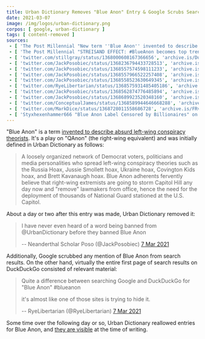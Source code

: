 ```yaml
---
title: Urban Dictionary Removes "Blue Anon" Entry & Google Scrubs Search Results
date: 2021-03-07
image: /img/logos/urban-dictionary.png
corpos: [ google, urban-dictionary ]
tags: [ content-removed ]
sources:
 - [ 'The Post Millennial "New term ''Blue Anon'' invented to describe Democrats'' nutty conspiracy theories" by James Anthony (6 Mar 2021)', 'archive.is/GZVg0' ]
 - [ 'The Post Millennial "STREISAND EFFECT: #BlueAnon becomes top trend on Twitter after censorship of meme backfires" by The Post Millennial (7 Mar 2021)', 'archive.is/Df1A4' ]
 - [ 'twitter.com/stillgray/status/1368000608167366656', 'archive.is/DuSbn' ]
 - [ 'twitter.com/JackPosobiec/status/1368236794433728513', 'archive.is/8OPw8' ]
 - [ 'twitter.com/JackPosobiec/status/1368557574598111233', 'archive.is/W2Pk9' ]
 - [ 'twitter.com/JackPosobiec/status/1368557966522257408', 'archive.is/mF9Kv' ]
 - [ 'twitter.com/JackPosobiec/status/1368558523630649345', 'archive.is/mMR42' ]
 - [ 'twitter.com/RyeLibertarian/status/1368575931485405186', 'archive.is/ZeRG4' ]
 - [ 'twitter.com/JackPosobiec/status/1368562874776485894', 'archive.is/geaWw' ]
 - [ 'twitter.com/JackPosobiec/status/1368689923520348160', 'archive.is/1kbIs' ]
 - [ 'twitter.com/ConceptualJames/status/1368589944646668288', 'archive.is/n9CBG' ]
 - [ 'twitter.com/MarkDice/status/1368728011558686728', 'archive.is/FRvlS' ]
 - [ 'Styxhexenhammer666 "Blue Anon Label Censored by Billionaires" on Odysee (8 Mar 2021)', 'odysee.com/@Styxhexenhammer666:2/2021-03-08_03-09-12:0' ]
---
```


"Blue Anon" is a term [invented to describe absurd left-wing conspiracy
theorists](https://archive.is/GZVg0#selection-507.0-511.110). It's a play on
"QAnon" (the right-wing equivalent) and was initially defined in Urban
Dictionary as follows:

> A loosely organized network of Democrat voters, politicians and media
> personalities who spread left-wing conspiracy theories such as the Russia
> Hoax, Jussie Smollett hoax, Ukraine hoax, Covington Kids hoax, and Brett
> Kavanaugh hoax. Blue Anon adherents fervently believe that right-wing
> extremists are going to storm Capitol Hill any day now and "remove" lawmakers
> from office, hence the need for the deployment of thousands of National Guard
> stationed at the U.S. Capitol.

About a day or two after this entry was made, Urban Dictionary removed it:

> I have never even heard of a word being banned from @UrbanDictionary before
> they banned Blue Anon
>
> -- Neanderthal Scholar Poso (@JackPosobiec) [7 Mar 2021](https://archive.is/geaWw)

Additionally, Google scrubbed any mention of Blue Anon from search results. On
the other hand, virtually the entire first page of search results on DuckDuckGo
consisted of relevant material:

> Quite a difference between searching Google and DuckDuckGo for "Blue Anon"
> #blueanon
>
> it's almost like one of those sites is trying to hide it.
>
> -- RyeLibertarian (@RyeLibertarian) [7 Mar 2021](https://archive.is/ZeRG4)

Some time over the following day or so, Urban Dictionary reallowed entries for
Blue Anon, and [they are visible](https://archive.is/nonHo) at the time of
writing.
